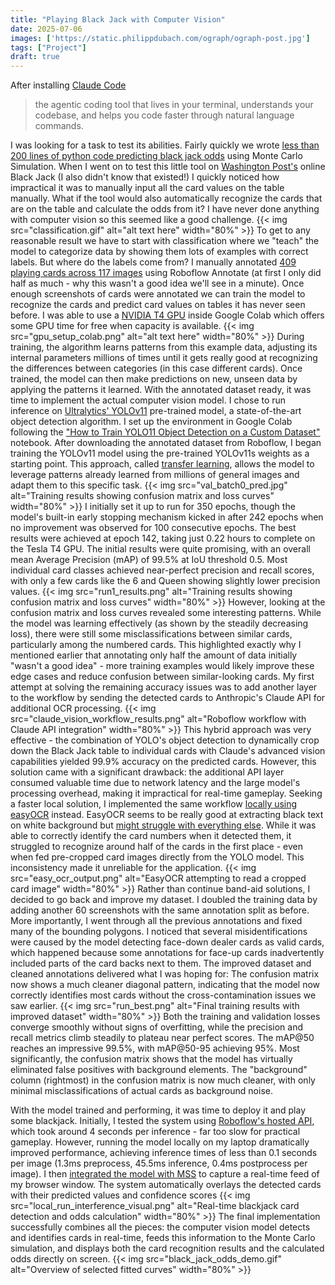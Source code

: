 ```yaml
---
title: "Playing Black Jack with Computer Vision"
date: 2025-07-06
images: ['https://static.philippdubach.com/ograph/ograph-post.jpg']
tags: ["Project"]
draft: true
---
```

After installing [Claude Code](https://www.anthropic.com/claude-code)
>the agentic coding tool that lives in your terminal, understands your codebase, and helps you code faster through natural language commands.

I was looking for a task to test its abilities. Fairly quickly we wrote [less than 200 lines of python code predicting black jack odds](https://gist.github.com/philippdubach/741cbd56498e43375892966ca691b9c2) using Monte Carlo Simulation. When I went on to test this little tool on [Washington Post's](https://games.washingtonpost.com/games/blackjack) online Black Jack (I also didn't know that existed!) I quickly noticed how impractical it was to manually input all the card values on the table manually. What if the tool would also automatically recognize the cards that are on the table and calculate the odds from it? I have never done anything with computer vision so this seemed like a good challenge. 
{{< img src="classification.gif" alt="alt text here" width="80%" >}}
To get to any reasonable result we have to start with classification where we "teach" the model to categorize data by showing them lots of examples with correct labels. But where do the labels come from? I manually annotated [409 playing cards across 117 images](https://universe.roboflow.com/cards-agurd/playing_card_classification) using Roboflow Annotate (at first I only did half as much - why this wasn't a good idea we'll see in a minute). Once enough screenshots of cards were annotated we can train the model to recognize the cards and predict card values on tables it has never seen before. I was able to use a [NVIDIA T4 GPU](https://www.nvidia.com/en-us/data-center/tesla-t4/) inside Google Colab which offers some GPU time for free when capacity is available.
{{< img src="gpu_setup_colab.png" alt="alt text here" width="80%" >}}
During training, the algorithm learns patterns from this example data, adjusting its internal parameters millions of times until it gets really good at recognizing the differences between categories (in this case different cards). Once trained, the model can then make predictions on new, unseen data by applying the patterns it learned. With the annotated dataset ready, it was time to implement the actual computer vision model. I chose to run inference on [Ultralytics' YOLOv11](https://docs.ultralytics.com/de/models/yolo11/) pre-trained model, a state-of-the-art object detection algorithm. I set up the environment in Google Colab following the ["How to Train YOLO11 Object Detection on a Custom Dataset"](https://colab.research.google.com/github/roboflow-ai/notebooks/blob/main/notebooks/train-yolo11-object-detection-on-custom-dataset.ipynb) notebook. After downloading the annotated dataset from Roboflow, I began training the YOLOv11 model using the pre-trained YOLOv11s weights as a starting point. This approach, called [transfer learning](https://en.wikipedia.org/wiki/Transfer_learning), allows the model to leverage patterns already learned from millions of general images and adapt them to this specific task.
{{< img src="val_batch0_pred.jpg" alt="Training results showing confusion matrix and loss curves" width="80%" >}}
I initially set it up to run for 350 epochs, though the model's built-in early stopping mechanism kicked in after 242 epochs when no improvement was observed for 100 consecutive epochs. The best results were achieved at epoch 142, taking just 0.22 hours to complete on the Tesla T4 GPU.
The initial results were quite promising, with an overall mean Average Precision (mAP) of 99.5% at IoU threshold 0.5. Most individual card classes achieved near-perfect precision and recall scores, with only a few cards like the 6 and Queen showing slightly lower precision values.
{{< img src="run1_results.png" alt="Training results showing confusion matrix and loss curves" width="80%" >}}
However, looking at the confusion matrix and loss curves revealed some interesting patterns. While the model was learning effectively (as shown by the steadily decreasing loss), there were still some misclassifications between similar cards, particularly among the numbered cards. This highlighted exactly why I mentioned earlier that annotating only half the amount of data initially "wasn't a good idea" - more training examples would likely improve these edge cases and reduce confusion between similar-looking cards. My first attempt at solving the remaining accuracy issues was to add another layer to the workflow by sending the detected cards to Anthropic's Claude API for additional OCR processing.
{{< img src="claude_vision_workflow_results.png" alt="Roboflow workflow with Claude API integration" width="80%" >}}
This hybrid approach was very effective - the combination of YOLO's object detection to dynamically crop down the Black Jack table to individual cards with Claude's advanced vision capabilities yielded 99.9% accuracy on the predicted cards. However, this solution came with a significant drawback: the additional API layer consumed valuable time due to network latency and the large model's processing overhead, making it impractical for real-time gameplay.
Seeking a faster local solution, I implemented the same workflow [locally using easyOCR](https://github.com/JaidedAI/EasyOCR) instead. EasyOCR seems to be really good at extracting black text on white background but [might struggle with everything else](https://stackoverflow.com/questions/68261703/how-to-improve-accuracy-prediction-for-easyocr). While it was able to correctly identify the card numbers when it detected them, it struggled to recognize around half of the cards in the first place - even when fed pre-cropped card images directly from the YOLO model. This inconsistency made it unreliable for the application.
{{< img src="easy_ocr_output.png" alt="EasyOCR attempting to read a cropped card image" width="80%" >}}
Rather than continue band-aid solutions, I decided to go back and improve my dataset. I doubled the training data by adding another 60 screenshots with the same annotation split as before. More importantly, I went through all the previous annotations and fixed many of the bounding polygons. I noticed that several misidentifications were caused by the model detecting face-down dealer cards as valid cards, which happened because some annotations for face-up cards inadvertently included parts of the card backs next to them. The improved dataset and cleaned annotations delivered what I was hoping for: The confusion matrix now shows a much cleaner diagonal pattern, indicating that the model now correctly identifies most cards without the cross-contamination issues we saw earlier.
{{< img src="run_best.png" alt="Final training results with improved dataset" width="80%" >}}
Both the training and validation losses converge smoothly without signs of overfitting, while the precision and recall metrics climb steadily to plateau near perfect scores. The mAP@50 reaches an impressive 99.5%, with mAP@50-95 achieving 95%. Most significantly, the confusion matrix shows that the model has virtually eliminated false positives with background elements. The "background" column (rightmost) in the confusion matrix is now much cleaner, with only minimal misclassifications of actual cards as background noise.

With the model trained and performing, it was time to deploy it and play some blackjack. Initially, I tested the system using [Roboflow's hosted API](https://docs.roboflow.com/deploy/serverless-hosted-api-v2), which took around 4 seconds per inference - far too slow for practical gameplay. However, running the model locally on my laptop dramatically improved performance, achieving inference times of less than 0.1 seconds per image (1.3ms preprocess, 45.5ms inference, 0.4ms postprocess per image). I then [integrated the model with MSS](https://python-mss.readthedocs.io/) to capture a real-time feed of my browser window. The system automatically overlays the detected cards with their predicted values and confidence scores
{{< img src="local_run_interference_visual.png" alt="Real-time blackjack card detection and odds calculation" width="80%" >}}
The final implementation successfully combines all the pieces: the computer vision model detects and identifies cards in real-time, feeds this information to the Monte Carlo simulation, and displays both the card recognition results and the calculated odds directly on screen. {{< img src="black_jack_odds_demo.gif" alt="Overview of selected fitted curves" width="80%" >}}